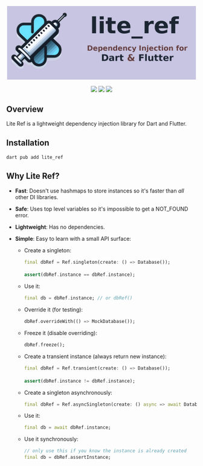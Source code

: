 <p align="center">
  <img width="500" src="https://github.com/jinyus/lite_ref/blob/main/assets/lite_ref_banner.jpg?raw=true">
</p>

<p align="center">
  <img src="https://img.shields.io/badge/license-MIT-purple"> 
  <a href="https://app.codecov.io/github/jinyus/lite_ref"><img src="https://img.shields.io/codecov/c/github/jinyus/lite_ref"></a>
  <a href="https://pub.dev/packages/lite_ref"><img src="https://img.shields.io/pub/points/lite_ref?color=blue"></a>
</p>

## Overview

Lite Ref is a lightweight dependency injection library for Dart and Flutter.

## Installation

```bash
dart pub add lite_ref
```

## Why Lite Ref?

-   **Fast**: Doesn't use hashmaps to store instances so it's faster than _all_ other DI libraries.
-   **Safe**: Uses top level variables so it's impossible to get a NOT_FOUND error.
-   **Lightweight**: Has no dependencies.
-   **Simple**: Easy to learn with a small API surface:

    -   Create a singleton:

        ```dart
        final dbRef = Ref.singleton(create: () => Database());

        assert(dbRef.instance == dbRef.instance);
        ```

    -   Use it:

        ```dart
        final db = dbRef.instance; // or dbRef()
        ```

    -   Override it (for testing):

        ```dart
        dbRef.overrideWith(() => MockDatabase());
        ```

    -   Freeze it (disable overriding):

        ```dart
        dbRef.freeze();
        ```

    -   Create a transient instance (always return new instance):

        ```dart
        final dbRef = Ref.transient(create: () => Database());

        assert(dbRef.instance != dbRef.instance);
        ```

    -   Create a singleton asynchronously:

        ```dart
        final dbRef = Ref.asyncSingleton(create: () async => await Database.init());
        ```

    -   Use it:

        ```dart
        final db = await dbRef.instance;
        ```

    -   Use it synchronously:

        ```dart
        // only use this if you know the instance is already created
        final db = dbRef.assertInstance;
        ```
